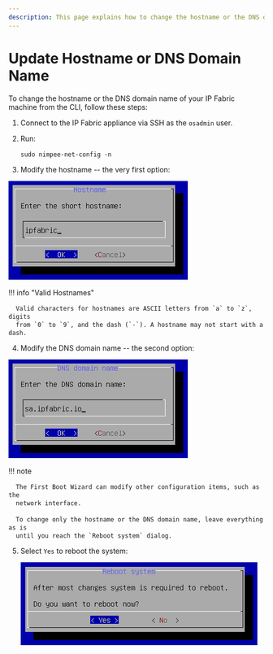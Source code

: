 ```yaml
---
description: This page explains how to change the hostname or the DNS domain name using the First Boot Wizard.
---
```


# Update Hostname or DNS Domain Name

To change the hostname or the DNS domain name of your IP Fabric machine from the
CLI, follow these steps:

1. Connect to the IP Fabric appliance via SSH as the `osadmin` user.

2. Run:

   ```shell
   sudo nimpee-net-config -n
   ```

3. Modify the hostname -- the very first option:

  ![Enter the short hostname](change_hostname2.png)

  !!! info "Valid Hostnames"

      Valid characters for hostnames are ASCII letters from `a` to `z`, digits
      from `0` to `9`, and the dash (`-`). A hostname may not start with a dash.

4. Modify the DNS domain name -- the second option:

  ![Enter the DNS domain name](change_dns_domain_name.png)

  !!! note

      The First Boot Wizard can modify other configuration items, such as the
      network interface.

      To change only the hostname or the DNS domain name, leave everything as is
      until you reach the `Reboot system` dialog.

5. Select `Yes` to reboot the system:

   ![Reboot system](reboot.png)
